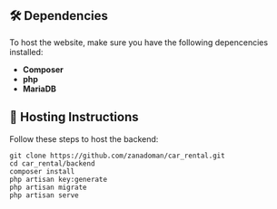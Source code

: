 ## 🛠️ Dependencies

To host the website, make sure you have the following depencencies installed:

- **Composer**
- **php**
- **MariaDB**

## 🔧 Hosting Instructions

Follow these steps to host the backend:
```
git clone https://github.com/zanadoman/car_rental.git
cd car_rental/backend
composer install
php artisan key:generate
php artisan migrate
php artisan serve
```

